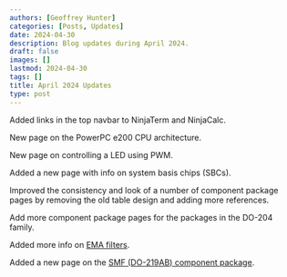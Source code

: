 ```yaml
---
authors: [Geoffrey Hunter]
categories: [Posts, Updates]
date: 2024-04-30
description: Blog updates during April 2024.
draft: false
images: []
lastmod: 2024-04-30
tags: []
title: April 2024 Updates
type: post
---
```


Added links in the top navbar to NinjaTerm and NinjaCalc.

New page on the PowerPC e200 CPU architecture.

New page on controlling a LED using PWM.

Added a new page with info on system basis chips (SBCs).

Improved the consistency and look of a number of component package pages by removing the old table design and adding more references.

Add more component package pages for the packages in the DO-204 family.

Added more info on [EMA filters](/programming/signal-processing/digital-filters/exponential-moving-average-ema-filter/).

Added a new page on the [SMF (DO-219AB) component package](/pcb-design/component-packages/smf-component-package/).
